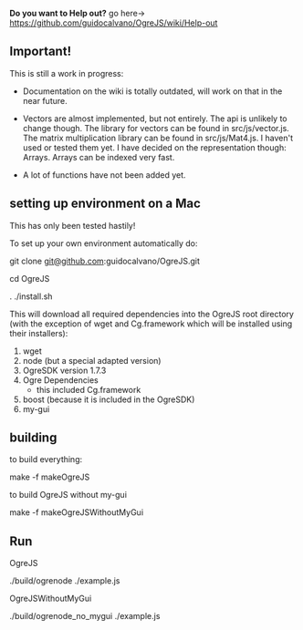 **Do you want to Help out?** go here-> https://github.com/guidocalvano/OgreJS/wiki/Help-out

## Important!

This is still a work in progress:

 - Documentation on the wiki is totally outdated, will work on that in the near future.

 - Vectors are almost implemented, but not entirely. The api is unlikely to change though. The library for vectors can be found in src/js/vector.js. 
The matrix multiplication library can be found in src/js/Mat4.js. I haven't used or tested them yet. I have decided on the representation though: Arrays. Arrays can be indexed very fast.


 - A lot of functions have not been added yet.



## setting up environment on a Mac

This has only been tested hastily!

To set up your own environment automatically do:

git clone git@github.com:guidocalvano/OgreJS.git

cd OgreJS

. ./install.sh

This will download all required dependencies into the OgreJS root directory (with the exception of wget and Cg.framework which will be installed using their installers):

1. wget
2. node (but a special adapted version)
3. OgreSDK version 1.7.3
4. Ogre Dependencies
    - this included Cg.framework
5. boost (because it is included in the OgreSDK)
6. my-gui

## building

to build everything: 

make -f makeOgreJS


to build OgreJS without my-gui

make -f makeOgreJSWithoutMyGui

## Run

OgreJS

./build/ogrenode ./example.js


OgreJSWithoutMyGui

./build/ogrenode_no_mygui ./example.js




